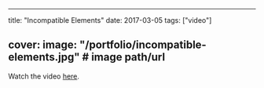 
---
title: "Incompatible Elements"
date: 2017-03-05
tags: ["video"]

cover:
  image: "/portfolio/incompatible-elements.jpg" # image path/url
---

Watch the video [here](https://www.youtube.com/watch?v=3eRQ12Oj3Tw).


